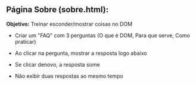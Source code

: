 ## Página Sobre (sobre.html):
**Objetivo:** Treinar esconder/mostrar coisas no DOM

- Criar um "FAQ" com 3 perguntas (O que é DOM, Para que serve, Como praticar)

- Ao clicar na pergunta, mostrar a resposta logo abaixo

- Se clicar denovo, a resposta some

- Não exibir duas respostas ao mesmo tempo